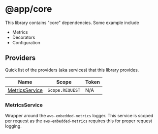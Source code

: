 # @app/core

This library contains "core" dependencies. Some example include

- Metrics
- Decorators
- Configuration

## Providers

Quick list of the providers (aka services) that this library provides.

| Name                              | Scope           | Token |
| --------------------------------- | --------------- | ----- |
| [MetricsService](#metricsservice) | `Scope.REQUEST` | N/A   |

### MetricsService

Wrapper around the `aws-embedded-metrics` logger. This service is scoped per request as the `aws-embedded-metrics` requires this for proper request logging.
